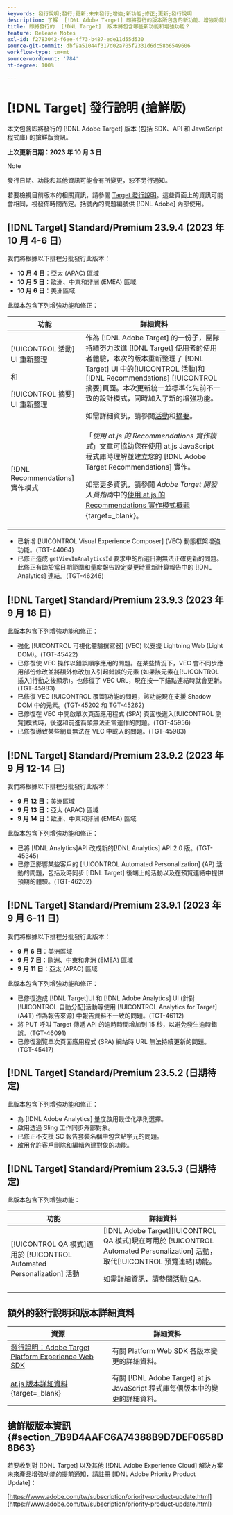 ```yaml
---
keywords: 發行說明;發行;更新;未來發行;增強;新功能;修正;更新;發行說明
description: 了解  [!DNL Adobe Target] 即將發行的版本所包含的新功能、增強功能和修正，其中包括 SDK、API 和 JavaScript 程式庫。
title: 即將發行的  [!DNL Target]  版本將包含哪些新功能和增強功能？
feature: Release Notes
exl-id: f2783042-f6ee-4f73-b487-ede11d55d530
source-git-commit: dbf9a51044f317d02a705f2331d6dc58b6549606
workflow-type: tm+mt
source-wordcount: '784'
ht-degree: 100%

---
```


# [!DNL Target] 發行說明 (搶鮮版)

本文包含即將發行的 [!DNL Adobe Target] 版本 (包括 SDK、API 和 JavaScript 程式庫) 的搶鮮版資訊。

**上次更新日期：2023 年 10 月 3 日**

>[!NOTE]
>
>發行日期、功能和其他資訊可能會有所變更，恕不另行通知。
>
>若要檢視目前版本的相關資訊，請參閱 [Target 發行說明](release-notes.md)。這些頁面上的資訊可能會相同，視發佈時間而定。括號內的問題編號供 [!DNL Adobe] 內部使用。

## [!DNL Target] Standard/Premium 23.9.4 (2023 年 10 月 4-6 日)

我們將根據以下排程分批發行此版本：

* **10 月 4 日**：亞太 (APAC) 區域
* **10 月 5 日**：歐洲、中東和非洲 (EMEA) 區域
* **10 月 6 日**：美洲區域

此版本包含下列增強功能和修正：

| 功能 | 詳細資料 |
| --- | --- |
| [!UICONTROL 活動] UI 重新整理<P>和<P>[!UICONTROL 摘要] UI 重新整理 | 作為 [!DNL Adobe Target] 的一份子，團隊持續努力改進 [!DNL Target] 使用者的使用者體驗，本次的版本重新整理了 [!DNL Target] UI 中的[!UICONTROL 活動]和[!DNL Recommendations] [!UICONTROL 摘要]頁面。本次更新統一並標準化先前不一致的設計模式，同時加入了新的增強功能。<P>如需詳細資訊，請參閱[活動](/help/main/c-activities/activities.md)和[摘要](/help/main/c-recommendations/c-products/feeds.md)。 |
| [!DNL Recommendations] 實作模式 | 「*使用 at.js 的 Recommendations 實作模式*」文章可協助您在使用 at.js JavaScript 程式庫時理解並建立您的 [!DNL Adobe Target Recommendations] 實作。<P>如需更多資訊，請參閱 *Adobe Target 開發人員指南*&#x200B;中的[使用 at.js 的 Recommendations 實作模式概觀](https://experienceleague.adobe.com/docs/target-dev/developer/implementation-patterns/atjs/recs-implementation-pattern-atjs.html){target=_blank}。 |

* 已新增 [!UICONTROL Visual Experience Composer] (VEC) 動態框架增強功能。(TGT-44064)
* 已修正造成 `getViewInAnalyticsId` 要求中的所選日期無法正確更新的問題。此修正有助於當日期範圍和量度報告設定變更時重新計算報告中的 [!DNL Analytics] 連結。(TGT-46246)

## [!DNL Target] Standard/Premium 23.9.3 (2023 年 9 月 18 日)

此版本包含下列增強功能和修正：

* 強化 [!UICONTROL 可視化體驗撰寫器] (VEC) 以支援 Lightning Web (Light DOM)。(TGT-45422)
* 已修復使 VEC 操作以錯誤順序應用的問題。在某些情況下，VEC 會不同步應用部份修改並將額外修改加入引起錯誤的元素 (如果該元素在[!UICONTROL 插入]行動之後顯示)。也修復了 VEC URL，現在按一下錨點連結時就會更新。(TGT-45983)
* 已修復 VEC [!UICONTROL 覆蓋]功能的問題，該功能現在支援 Shadow DOM 中的元素。(TGT-45202 和 TGT-45262)
* 已修復在 VEC 中開啟單次頁面應用程式 (SPA) 頁面後進入[!UICONTROL 瀏覽]模式時，後退和前進箭頭無法正常運作的問題。(TGT-45956)
* 已修復導致某些網頁無法在 VEC 中載入的問題。(TGT-45983)

## [!DNL Target] Standard/Premium 23.9.2 (2023 年 9 月 12-14 日)

我們將根據以下排程分批發行此版本：

* **9 月 12 日**：美洲區域
* **9 月 13 日**：亞太 (APAC) 區域
* **9 月 14 日**：歐洲、中東和非洲 (EMEA) 區域

此版本包含下列增強功能和修正：

* 已將 [!DNL Analytics]API 改成新的[!DNL Analytics] API 2.0 版。(TGT-45345)
* 已修正影響某些客戶的 [!UICONTROL Automated Personalization] (AP) 活動的問題，包括及時同步 [!DNL Target] 後端上的活動以及在預覽連結中提供預期的體驗。(TGT-46202)

## [!DNL Target] Standard/Premium 23.9.1 (2023 年 9 月 6-11 日)

我們將根據以下排程分批發行此版本：

* **9 月 6 日**：美洲區域
* **9 月 7 日**：歐洲、中東和非洲 (EMEA) 區域
* **9 月 11 日**：亞太 (APAC) 區域

此版本包含下列增強功能和修正：

* 已修復造成 [!DNL Target]UI 和 [!DNL Adobe Analytics] UI (針對[!UICONTROL 自動分配]活動等使用 [!UICONTROL Analytics for Target] (A4T) 作為報告來源) 中報告資料不一致的問題。(TGT-46112)
* 將 PUT 呼叫 Target 傳遞 API 的逾時時間增加到 15 秒，以避免發生逾時錯誤。(TGT-46091)
* 已修復瀏覽單次頁面應用程式 (SPA) 網站時 URL 無法持續&#x200B;&#x200B;更新的問題。(TGT-45417)

## [!DNL Target] Standard/Premium 23.5.2 (日期待定)

此版本包含下列增強功能和修正：

* 為 [!DNL Adobe Analytics] 量度啟用最佳化準則選擇。
* 啟用透過 Sling 工作同步外部對象。
* 已修正不支援 SC 報告套裝名稱中包含點字元的問題。
* 啟用允許客戶刪除和編輯內建對象的功能。

## [!DNL Target] Standard/Premium 23.5.3 (日期待定)

此版本包含下列增強功能：

| 功能 | 詳細資料 |
|--- |--- |
| [!UICONTROL QA 模式]適用於 [!UICONTROL Automated Personalization] 活動 | [!DNL Adobe Target][!UICONTROL QA 模式]現在可用於 [!UICONTROL Automated Personalization] 活動，取代[!UICONTROL 預覽連結]功能。<P>如需詳細資訊，請參閱[活動 QA](/help/main/c-activities/c-activity-qa/activity-qa.md)。 |

## 額外的發行說明和版本詳細資料

| 資源 | 詳細資料 |
|--- |--- |
| [發行說明：Adobe Target Platform Experience Web SDK](https://experienceleague.adobe.com/docs/experience-platform/edge/release-notes.html?lang=zh-Hant) | 有關 Platform Web SDK 各版本變更的詳細資料。 |
| [at.js 版本詳細資料](https://experienceleague.corp.adobe.com/docs/target-dev/developer/client-side/at-js-implementation/target-atjs-versions.html){target=_blank} | 有關 [!DNL Adobe Target] at.js JavaScript 程式庫每個版本中的變更的詳細資料。 |

## 搶鮮版版本資訊 {#section_7B9D4AAFC6A74388B9D7DEF0658D8B63}

若要收到對 [!DNL Target] 以及其他 [!DNL Adobe Experience Cloud] 解決方案未來產品增強功能的提前通知，請註冊 [!DNL Adobe Priority Product Update]：

[https://www.adobe.com/tw/subscription/priority-product-update.html](https://www.adobe.com/tw/subscription/priority-product-update.html)
